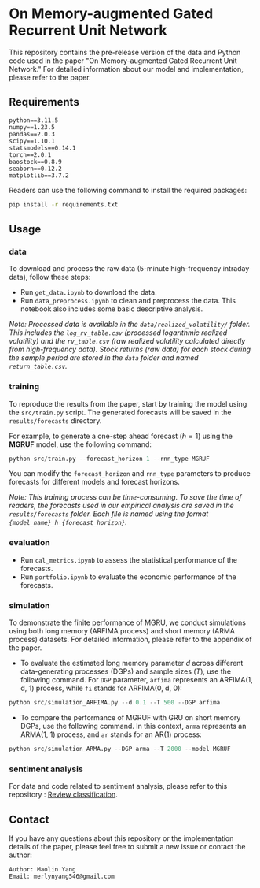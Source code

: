 # On Memory-augmented Gated Recurrent Unit Network

This repository contains the pre-release version of the data and Python code used in the paper "On Memory-augmented Gated Recurrent Unit Network." For detailed information about our model and implementation, please refer to the paper.

## Requirements
```
python==3.11.5
numpy==1.23.5
pandas==2.0.3
scipy==1.10.1
statsmodels==0.14.1
torch==2.0.1
baostock==0.8.9
seaborn==0.12.2
matplotlib==3.7.2
```

Readers can use the following command to install the required packages:
```bash
pip install -r requirements.txt
```

<!-- ##  Modules

<details closed><summary>data</summary>

| File                                                                                          | Summary                         |
| ---                                                                                           | ---                             |
| [get_data.ipynb](https://github.com/MerlynYang/MGRU/blob/master/utils/get_data.ipynb)                 | <code>data acquisition</code> |
| [data_preprocess.ipynb](https://github.com/MerlynYang/MGRU/blob/main/data/data_preprocess.ipynb) | <code>data cleaning and preprocess</code> |
</details>

<details closed><summary>utils</summary>

| File                                                                                          | Summary                         |
| ---                                                                                           | ---                             |
| [plot_omega_k.ipynb](https://github.com/MerlynYang/MGRU/blob/master/utils/plot_omega_k.ipynb) | <code>plot fractional differencing weights</code> |
| [MCS_test.R](https://github.com/MerlynYang/MGRU/blob/master/utils/MCS_test.R)                 | <code>MCS test</code> |
| [lassovar.R](https://github.com/MerlynYang/MGRU/blob/master/utils/lassovar.R)                 | <code>VAR benchmark</code> |

</details>

<details closed><summary>src</summary>

| File                                                                                            | Summary                         |
| ---                                                                                             | ---                             |
| [cells.py](https://github.com/MerlynYang/MGRU/blob/master/src/cells.py)                         | <code>define the cell structure of each model</code> |
| [models.py](https://github.com/MerlynYang/MGRU/blob/master/src/models.py)                       | <code>define each model</code> |
| [train.py](https://github.com/MerlynYang/MGRU/blob/master/src/train.py)                         | <code>train the model</code> |
| [cal_metrics.ipynb](https://github.com/MerlynYang/MGRU/blob/master/src/cal_metrics.ipynb)       | <code>statistical evaluation of the forecasts</code> |
| [portfolio.ipynb](https://github.com/MerlynYang/MGRU/blob/master/src/portfolio.ipynb)           | <code>economic evaluation of the forecasts</code> |
| [arfima_smi.py](https://github.com/MerlynYang/MGRU/blob/master/src/arfima_smi.py)               | <code>generate ARFIMA process</code> |
| [simulation_ARFIMA.py](https://github.com/MerlynYang/MGRU/blob/master/src/simulation_ARFIMA.py) | <code>simulation on ARFIMA process</code> |
| [simulation_ARMA.py](https://github.com/MerlynYang/MGRU/blob/master/src/simulation_ARMA.py)     | <code>simulation on ARMA process</code> |
| [utils.py](https://github.com/MerlynYang/MGRU/blob/master/src/utils.py)                         | <code>some auxiliary codes</code> |

</details>

--- -->

##  Usage
### data
To download and process the raw data (5-minute high-frequency intraday data), follow these steps:
* Run `get_data.ipynb` to download the data.
* Run `data_preprocess.ipynb` to clean and preprocess the data. This notebook also includes some basic descriptive analysis.

*Note: Processed data is available in the `data/realized_volatility/` folder. This includes the `log_rv_table.csv` (processed logarithmic realized volatility) and the `rv_table.csv` (raw realized volatility calculated directly from high-frequency data). Stock returns (raw data) for each stock during the sample period are stored in the `data` folder and named `return_table.csv`.*

### training
To reproduce the results from the paper, start by training the model using the `src/train.py` script. The generated forecasts will be saved in the `results/forecasts` directory.

For example, to generate a one-step ahead forecast ($h=1$) using the **MGRUF** model, use the following command:

```python
python src/train.py --forecast_horizon 1 --rnn_type MGRUF
```
You can modify the `forecast_horizon` and `rnn_type` parameters to produce forecasts for different models and forecast horizons.

*Note: This training process can be time-consuming. To save the time of readers, the forecasts used in our empirical analysis are saved in the `results/forecasts` folder. Each file is named using the format `{model_name}_h_{forecast_horizon}`.*

### evaluation
* Run `cal_metrics.ipynb` to assess the statistical performance of the forecasts.
* Run `portfolio.ipynb` to evaluate the economic performance of the forecasts.

### simulation
To demonstrate the finite performance of MGRU, we conduct simulations using both long memory (ARFIMA process) and short memory (ARMA process) datasets. For detailed information, please refer to the appendix of the paper.

* To evaluate the estimated long memory parameter $d$ across different data-generating processes (DGPs) and sample sizes ($T$), use the following command. For `DGP` parameter, `arfima` represents an ARFIMA(1, d, 1) process, while `fi` stands for ARFIMA(0, d, 0):
```python
python src/simulation_ARFIMA.py --d 0.1 --T 500 --DGP arfima
```
* To compare the performance of MGRUF with GRU on short memory DGPs, use the following command. In this context, `arma` represents an ARMA(1, 1) process, and `ar` stands for an AR(1) process:
```python
python src/simulation_ARMA.py --DGP arma --T 2000 --model MGRUF
```

### sentiment analysis
For data and code related to sentiment analysis, please refer to this repository : [Review classification](https://github.com/huawei-noah/noah-research/tree/master/mRNN-mLSTM).

## Contact
If you have any questions about this repository or the implementation details of the paper, please feel free to submit a new issue or contact the author:
```
Author: Maolin Yang
Email: merlynyang546@gmail.com
```